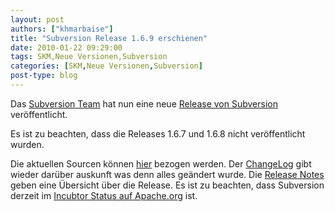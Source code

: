 ```yaml
---
layout: post
authors: ["khmarbaise"]
title: "Subversion Release 1.6.9 erschienen"
date: 2010-01-22 09:29:00
tags: SKM,Neue Versionen,Subversion
categories: [SKM,Neue Versionen,Subversion]
post-type: blog
---
```

Das [Subversion Team](http://subversion.tigris.org) hat nun eine neue 
[Release von Subversion](http://mail-archives.apache.org/mod_mbox/subversion-announce/201001.mbox/%3cb51ffb6f1001211502v14dfcbbeo95ba6e1e6992f5aa@mail.gmail.com%3e) 
veröffentlicht.

Es ist zu beachten, dass die Releases 1.6.7 und 1.6.8 nicht veröffentlicht wurden.

Die aktuellen Sourcen können [hier](http://subversion.tigris.org/servlets/ProjectDocumentList?folderID=260&expandFolder=260&folderID=74) bezogen werden. 
Der [ChangeLog](http://svn.apache.org/repos/asf/subversion/tags/1.6.9/CHANGES) gibt wieder darüber auskunft was denn alles geändert wurde.
Die [Release Notes](http://subversion.tigris.org/svn_1.6_releasenotes.html) geben eine Übersicht über die Release.
Es ist zu beachten, dass Subversion derzeit im [Incubtor Status auf Apache.org](http://subversion.apache.org/) ist.
